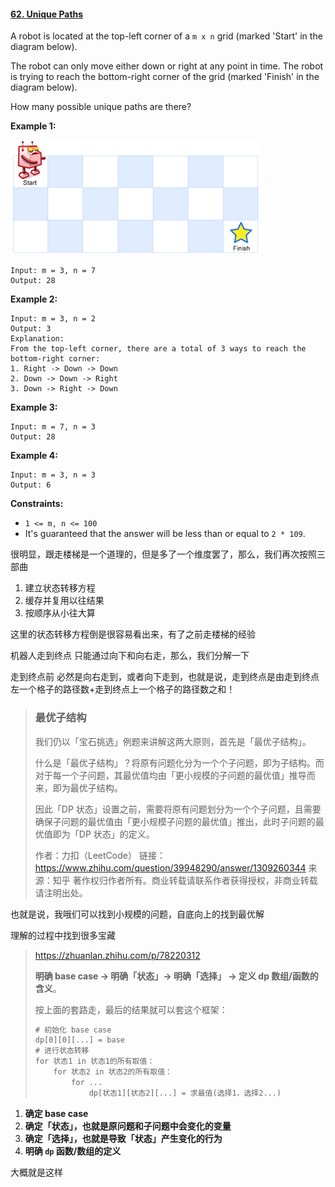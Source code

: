 #### [62. Unique Paths](https://leetcode-cn.com/problems/unique-paths/)

A robot is located at the top-left corner of a `m x n` grid (marked 'Start' in the diagram below).

The robot can only move either down or right at any point in time.  The robot is trying to reach the bottom-right corner of the grid (marked 'Finish' in the diagram below).

How many possible unique paths are there?

 

**Example 1:**

![img](img/robot_maze.png)

```
Input: m = 3, n = 7
Output: 28
```

**Example 2:**

```
Input: m = 3, n = 2
Output: 3
Explanation:
From the top-left corner, there are a total of 3 ways to reach the bottom-right corner:
1. Right -> Down -> Down
2. Down -> Down -> Right
3. Down -> Right -> Down
```

**Example 3:**

```
Input: m = 7, n = 3
Output: 28
```

**Example 4:**

```
Input: m = 3, n = 3
Output: 6
```

 

**Constraints:**

- `1 <= m, n <= 100`
- It's guaranteed that the answer will be less than or equal to `2 * 109`.





很明显，跟走楼梯是一个道理的，但是多了一个维度罢了，那么，我们再次按照三部曲



1. 建立状态转移方程
2. 缓存并复用以往结果
3. 按顺序从小往大算



这里的状态转移方程倒是很容易看出来，有了之前走楼梯的经验

机器人走到终点 只能通过向下和向右走，那么，我们分解一下

走到终点前 必然是向右走到，或者向下走到，也就是说，走到终点是由走到终点左一个格子的路径数+走到终点上一个格子的路径数之和！



> ### **最优子结构**
>
> 我们仍以「宝石挑选」例题来讲解这两大原则，首先是「最优子结构」。
>
> 什么是「最优子结构」？将原有问题化分为一个个子问题，即为子结构。而对于每一个子问题，其最优值均由「更小规模的子问题的最优值」推导而来，即为最优子结构。
>
> 因此「DP 状态」设置之前，需要将原有问题划分为一个个子问题，且需要确保子问题的最优值由「更小规模子问题的最优值」推出，此时子问题的最优值即为「DP 状态」的定义。
>
> 作者：力扣（LeetCode）
> 链接：https://www.zhihu.com/question/39948290/answer/1309260344
> 来源：知乎
> 著作权归作者所有。商业转载请联系作者获得授权，非商业转载请注明出处。



也就是说，我哦们可以找到小规模的问题，自底向上的找到最优解

理解的过程中找到很多宝藏

> https://zhuanlan.zhihu.com/p/78220312
>
> **明确 base case -> 明确「状态」-> 明确「选择」 -> 定义 dp 数组/函数的含义**。
>
> 按上面的套路走，最后的结果就可以套这个框架：
>
> ```reStructuredText
> # 初始化 base case
> dp[0][0][...] = base
> # 进行状态转移
> for 状态1 in 状态1的所有取值：
>     for 状态2 in 状态2的所有取值：
>         for ...
>             dp[状态1][状态2][...] = 求最值(选择1，选择2...)
> ```

1.  **确定 base case** 
2.  **确定「状态」，也就是原问题和子问题中会变化的变量** 
3.  **确定「选择」，也就是导致「状态」产生变化的行为** 
4.  **明确 `dp` 函数/数组的定义** 

大概就是这样

